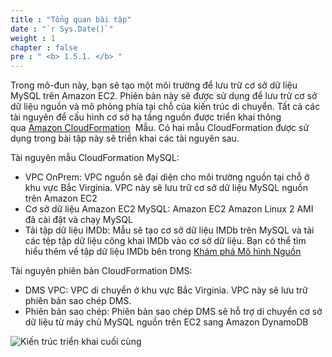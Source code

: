 ```yaml
---
title : "Tổng quan bài tập"
date : "`r Sys.Date()`"
weight : 1
chapter : false
pre : " <b> 1.5.1. </b> "
---
```



Trong mô-đun này, bạn sẽ tạo một môi trường để lưu trữ cơ sở dữ liệu MySQL trên Amazon EC2. Phiên bản này sẽ được sử dụng để lưu trữ cơ sở dữ liệu nguồn và mô phỏng phía tại chỗ của kiến trúc di chuyển. Tất cả các tài nguyên để cấu hình cơ sở hạ tầng nguồn được triển khai thông qua [Amazon CloudFormation](https://aws.amazon.com/cloudformation/)  Mẫu. Có hai mẫu CloudFormation được sử dụng trong bài tập này sẽ triển khai các tài nguyên sau.

Tài nguyên mẫu CloudFormation MySQL:

- VPC OnPrem: VPC nguồn sẽ đại diện cho môi trường nguồn tại chỗ ở khu vực Bắc Virginia. VPC này sẽ lưu trữ cơ sở dữ liệu MySQL nguồn trên Amazon EC2
- Cơ sở dữ liệu Amazon EC2 MySQL: Amazon EC2 Amazon Linux 2 AMI đã cài đặt và chạy MySQL
- Tải tập dữ liệu IMDb: Mẫu sẽ tạo cơ sở dữ liệu IMDb trên MySQL và tải các tệp tập dữ liệu công khai IMDb vào cơ sở dữ liệu. Bạn có thể tìm hiểu thêm về tập dữ liệu IMDb bên trong [Khám phá Mô hình Nguồn](https://catalog.workshops.aws/dynamodb-labs/en-US/hands-on-labs/rdbms-migration/migration-chapter03)

Tài nguyên phiên bản CloudFormation DMS:

- DMS VPC: VPC di chuyển ở khu vực Bắc Virginia. VPC này sẽ lưu trữ phiên bản sao chép DMS.
- Phiên bản sao chép: Phiên bản sao chép DMS sẽ hỗ trợ di chuyển cơ sở dữ liệu từ máy chủ MySQL nguồn trên EC2 sang Amazon DynamoDB

![Kiến trúc triển khai cuối cùng](https://static.us-east-1.prod.workshops.aws/public/c768eb2c-360b-491e-8422-bfd253e11581/static/images/migration-environment.png)